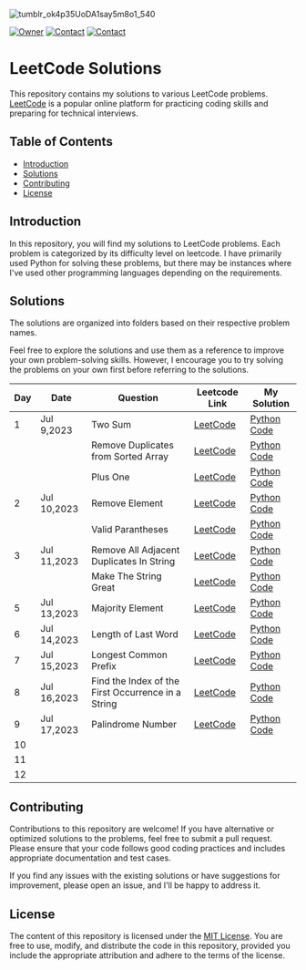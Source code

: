 
![tumblr_ok4p35UoDA1say5m8o1_540](https://github.com/omerahat/Leetcode-Solutions/assets/52050768/41360dbf-09fa-41fd-82db-20c75750ebdd)

[![Owner](https://img.shields.io/badge/owner-omerahat-red)](https://github.com/omerahat)
[![Contact](https://img.shields.io/badge/contact-linkedin-blue)](https://www.linkedin.com/in/omerahat/)
[![Contact](https://img.shields.io/badge/account-leetcode-orange)](https://leetcode.com/omerahat/)

# LeetCode Solutions

This repository contains my solutions to various LeetCode problems. [LeetCode](https://leetcode.com/problemset/all/) is a popular online platform for practicing coding skills and preparing for technical interviews.


## Table of Contents

- [Introduction](#introduction)
- [Solutions](#solutions)
- [Contributing](#contributing)
- [License](#license)

## Introduction

In this repository, you will find my solutions to LeetCode problems. Each problem is categorized by its difficulty level on leetcode. I have primarily used Python for solving these problems, but there may be instances where I've used other programming languages depending on the requirements.

## Solutions

The solutions are organized into folders based on their respective problem names. 

Feel free to explore the solutions and use them as a reference to improve your own problem-solving skills. However, I encourage you to try solving the problems on your own first before referring to the solutions.

| Day | Date        | Question                                 | Leetcode Link | My Solution     |
|-----|-------------|------------------------------------------|---------------|-----------------|
| 1   | Jul 9,2023  | Two Sum                                  | [LeetCode](https://leetcode.com/problems/two-sum/)  | [Python Code](https://github.com/omerahat/Leetcode-Solutions/blob/main/Solutions/Two%20Sum.py) |
|     |             | Remove Duplicates from Sorted Array      | [LeetCode](https://leetcode.com/problems/remove-duplicates-from-sorted-array/)  | [Python Code](https://github.com/omerahat/Leetcode-Solutions/blob/main/Solutions/Remove%20Duplicates%20from%20Sorted%20Array.py) |
|     |             | Plus One                                 | [LeetCode](https://leetcode.com/problems/plus-one/)  | [Python Code](https://github.com/omerahat/Leetcode-Solutions/blob/main/Solutions/Plus%20One.py) |
| 2   | Jul 10,2023 | Remove Element                           | [LeetCode](https://leetcode.com/problems/remove-element/)  | [Python Code](https://github.com/omerahat/Leetcode-Solutions/blob/main/Solutions/Remove%20Element.py) |
|     |             | Valid Parantheses                        | [LeetCode](https://leetcode.com/problems/valid-parentheses/)  | [Python Code](https://github.com/omerahat/Leetcode-Solutions/blob/main/Solutions/Valid%20Parentheses.py) |
| 3   | Jul 11,2023 | Remove All Adjacent Duplicates In String | [LeetCode](https://leetcode.com/problems/remove-all-adjacent-duplicates-in-string/)  | [Python Code](https://github.com/omerahat/Leetcode-Solutions/blob/main/Solutions/Remove%20All%20Adjacent%20Duplicates%20In%20String.py) |
|     |             | Make The String Great                    | [LeetCode](https://leetcode.com/problems/make-the-string-great/)  | [Python Code](https://github.com/omerahat/Leetcode-Solutions/blob/main/Solutions/Make%20The%20String%20Great.py) |
| 5   | Jul 13,2023 | Majority Element                                   | [LeetCode](https://leetcode.com/problems/majority-element/)  | [Python Code](https://github.com/omerahat/Leetcode-Solutions/blob/main/Solutions/Majority%20Element.py) |
| 6   | Jul 14,2023 | Length of Last Word                                | [LeetCode](https://leetcode.com/problems/length-of-last-word/)  | [Python Code](https://github.com/omerahat/Leetcode-Solutions/blob/main/Solutions/Length%20of%20Last%20Word.py) |
| 7   | Jul 15,2023 | Longest Common Prefix                              | [LeetCode](https://leetcode.com/problems/longest-common-prefix/)  | [Python Code](https://github.com/omerahat/Leetcode-Solutions/blob/main/Solutions/Longest%20Common%20Prefix.py) |
| 8   | Jul 16,2023 | Find the Index of the First Occurrence in a String | [LeetCode](https://leetcode.com/problems/find-the-index-of-the-first-occurrence-in-a-string/)  | [Python Code](https://github.com/omerahat/Leetcode-Solutions/blob/main/Solutions/Find%20the%20Index%20of%20the%20First%20Occurrence%20in%20a%20String.py) |
| 9   | Jul 17,2023 | Palindrome Number                                  | [LeetCode](https://leetcode.com/problems/palindrome-number/)  | [Python Code](https://github.com/omerahat/Leetcode-Solutions/blob/main/Solutions/Palindrome%20Number.py) |
| 10    |             |                                                    |               |                 |
| 11     |             |                                                    |               |                 |
| 12    |             |                                                    |               |                 |
## Contributing

Contributions to this repository are welcome! If you have alternative or optimized solutions to the problems, feel free to submit a pull request. Please ensure that your code follows good coding practices and includes appropriate documentation and test cases.

If you find any issues with the existing solutions or have suggestions for improvement, please open an issue, and I'll be happy to address it.

## License

The content of this repository is licensed under the [MIT License](LICENSE). You are free to use, modify, and distribute the code in this repository, provided you include the appropriate attribution and adhere to the terms of the license.

